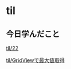 # til

## 今日学んだこと

[til/22](https://github.com/tokiohamamatsu/til/blob/master/%E6%B4%BB%E5%8B%95%E8%A8%98%E9%8C%B2/2021/01/22.md)

[til/GridViewで最大値取得](https://github.com/tokiohamamatsu/til/blob/master/c%23/GridView%E3%81%A7%E6%9C%80%E5%A4%A7%E5%80%A4%E5%8F%96%E5%BE%97.md)